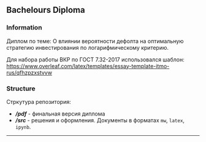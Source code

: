 ## Bachelours Diploma

### Information

Диплом по теме: О влиянии вероятности дефолта на оптимальную
стратегию инвестирования по логарифмическому
критерию.  

Для набора работы ВКР по ГОСТ 7.32-2017 использовался шаблон:  
https://www.overleaf.com/latex/templates/essay-template-itmo-rus/qfhzpzxstvvw

### Structure

Стркутура репозитория:

- ***/pdf*** - финальная версия диплома
- ***/src*** - решения и оформления. Документы в форматах `mw`, `latex`, `ipynb`.
 -------------------------
